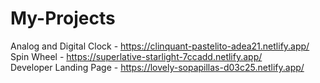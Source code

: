 # My-Projects
Analog and Digital Clock -  https://clinquant-pastelito-adea21.netlify.app/
<br>
Spin Wheel - https://superlative-starlight-7ccadd.netlify.app/
<br>
Developer Landing Page - https://lovely-sopapillas-d03c25.netlify.app/
